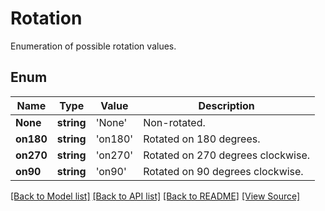 ﻿# Rotation
Enumeration of possible rotation values.

## Enum
Name | Type | Value | Description
------------ | ------------- | ------------- | -------------
**None** | **string** | 'None' | Non-rotated.
**on180** | **string** | 'on180' | Rotated on 180 degrees.
**on270** | **string** | 'on270' | Rotated on 270 degrees clockwise.
**on90** | **string** | 'on90' | Rotated on 90 degrees clockwise.

[[Back to Model list]](../README.md#documentation-for-models) [[Back to API list]](../README.md#documentation-for-api-endpoints) [[Back to README]](../README.md) [[View Source]](../src/models/rotation.ts)

